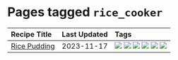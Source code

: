 # Pages tagged `rice_cooker`

|Recipe Title|Last Updated|Tags
|:---|:---|:---|
|[Rice Pudding](../recipes/ricepudding.md)|2023-11-17|[![](https://img.shields.io/badge/tag-dairy-bb15fd)](../tags/dairy.md) [![](https://img.shields.io/badge/tag-dessert-4e6ea)](../tags/dessert.md) [![](https://img.shields.io/badge/tag-easy-8a534c)](../tags/easy.md) [![](https://img.shields.io/badge/tag-rice-acbc2f)](../tags/rice.md) [![](https://img.shields.io/badge/tag-rice_cooker-99d437)](../tags/rice_cooker.md) [![](https://img.shields.io/badge/tag-vegetarian-5d33f3)](../tags/vegetarian.md)|